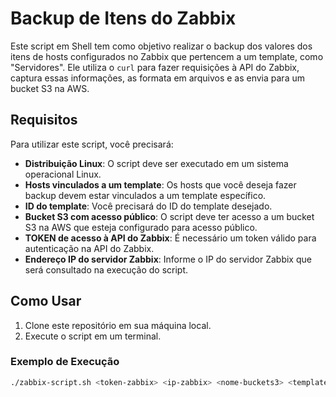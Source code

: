 # Backup de Itens do Zabbix

Este script em Shell tem como objetivo realizar o backup dos valores dos itens de hosts configurados no Zabbix que pertencem a um template, como "Servidores". Ele utiliza o `curl` para fazer requisições à API do Zabbix, captura essas informações, as formata em arquivos e as envia para um bucket S3 na AWS.

## Requisitos

Para utilizar este script, você precisará:

- **Distribuição Linux**: O script deve ser executado em um sistema operacional Linux.
- **Hosts vinculados a um template**: Os hosts que você deseja fazer backup devem estar vinculados a um template específico.
- **ID do template**: Você precisará do ID do template desejado.
- **Bucket S3 com acesso público**: O script deve ter acesso a um bucket S3 na AWS que esteja configurado para acesso público.
- **TOKEN de acesso à API do Zabbix**: É necessário um token válido para autenticação na API do Zabbix.
- **Endereço IP do servidor Zabbix**: Informe o IP do servidor Zabbix que será consultado na execução do script.

## Como Usar

1. Clone este repositório em sua máquina local.
2. Execute o script em um terminal.

### Exemplo de Execução

```bash
./zabbix-script.sh <token-zabbix> <ip-zabbix> <nome-buckets3> <template-id>
